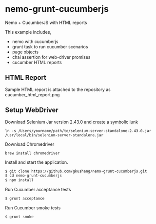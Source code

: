 # nemo-grunt-cucumberjs

Nemo + CucumberJS with HTML reports

This example includes,
 * nemo with cucumberjs
 * grunt task to run cucumber scenarios
 * page objects
 * chai assertion for web-driver promises
 * cucumber HTML reports

## HTML Report

Sample HTML report is attached to the repository as cucumber_html_report.png

## Setup WebDriver

Download Selenium Jar version 2.43.0 and create a symbolic lunk

``` shell
ln -s /Users/yourname/path/to/selenium-server-standalone-2.43.0.jar /usr/local/bin/selenium-server-standalone.jar
```

Download Chromedriver
``` shell
brew install chromedriver
```

Install and start the application.

```bash
$ git clone https://github.com/gkushang/nemo-grunt-cucumberjs.git
$ cd nemo-grunt-cucumberjs
$ npm install
```

Run Cucumber acceptance tests

```bash
$ grunt acceptance
```

Run Cucumber smoke tests

```bash
$ grunt smoke
```
